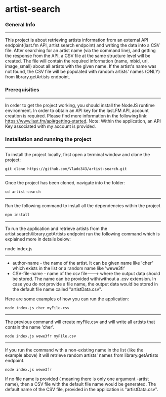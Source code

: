 # artist-search

### General Info
***
This project is about retrieving artists information from an external API endpoint(last.fm API, artist.search endpoint) and writing the data into a CSV file. After searching for an artist name (via the command line), and getting the response from the API, a CSV file at the same structure level will be created. The file will contain the required information (name, mbid, url, image_small) about all artists with the given name. If the artist's name was not found, the CSV file will be populated with random artists' names (ONLY) from library.getArtists endpoint.

### Prerequisities
***
In order to get the project working, you should install the NodeJS runtime environment.
In order to obtain an API key for the last.FM API, account creation is required. Please find more information in the following link: https://www.last.fm/api#getting-started.
Note: Within the application, an API Key associated with my account is provided. 

### Installation and running the project
***
To install the project locally, first open a terminal window and clone the project:
```
git clone https://github.com/Vlado343/artist-search.git
```
***
Once the project has been cloned, navigate into the folder:
```
cd artist-search
```
***
 Run the following command to install all the dependencies within the project
```
npm install
```

***
To run the application and retrieve artists from the artist.search/library.getArtists endpoint run the following command which is explained more in details below: 

node index.js <author-name> <CSV-file-name> 


***
- author-name - the name of the artist. It can be given name like 'cher' which exists in the list or a random name like 'wewe3fr'
- CSV-file-name  - name of the csv file---> where the output data should be stored. The name can be provided with/without a .csv extension. In case you do not provide a file name, the output data would be stored in the default file name called "artistData.csv".

Here are some examples of how you can run the application:
```
node index.js cher myFile.csv 
```
***
The previous command will create myFile.csv and will write all artists that contain the name 'cher'.

```
node index.js wewe3fr myFile.csv
```
***
If you run the command with a non-existing name in the list (like the example above) it will retrieve random artists' names from library.getArtists endpoint.


```
node index.js wewe3fr 
```
If no file name is provided ( meaning there is only one argument -artist name), then a CSV file with the default file name would be generated. The default name of the CSV file, provided in the application is "artistData.csv".


 



